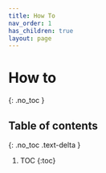 ```yaml
---
title: How To
nav_order: 1
has_children: true
layout: page
---
```


# How to
{: .no_toc }

## Table of contents
{: .no_toc .text-delta }

1. TOC
{:toc}

